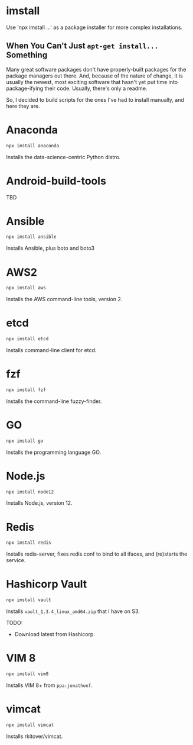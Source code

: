 # imstall

Use 'npx imstall ...' as a package installer for more complex installations.

## When You Can't Just `apt-get install...` Something

Many great software packages don't have properly-built packages for the
package managers out there. And, because of the nature of change, it is usually
the newest, most exciting software that hasn't yet put time into package-ifying
their code. Usually, there's only a readme.

So, I decided to build scripts for the ones I've had to install manually, and
here they are.

# Anaconda

```sh
npx imstall anaconda
```

Installs the data-science-centric Python distro.

# Android-build-tools

TBD

# Ansible

```sh
npx imstall ansible
```

Installs Ansible, plus boto and boto3

# AWS2

```sh
npx imstall aws
```

Installs the AWS command-line tools, version 2.

# etcd

```sh
npx imstall etcd
```

Installs command-line client for etcd.

# fzf

```sh
npx imstall fzf
```

Installs the command-line fuzzy-finder.

# GO

```sh
npx imstall go
```

Installs the programming language GO.



# Node.js

```sh
npx imstall node12
```

Installs Node.js, version 12.

# Redis

```sh
npx imstall redis
```

Installs redis-server, fixes redis.conf to bind to all ifaces, and (re)starts the service.

# Hashicorp Vault

```sh
npx imstall vault
```

Installs `vault_1.3.4_linux_amd64.zip` that I have on S3.

TODO:

* Download latest from Hashicorp.

# VIM 8

```sh
npx imstall vim8
```

Installs VIM 8+ from `ppa:jonathonf`.

# vimcat

```sh
npx imstall vimcat
```

Installs rkitover/vimcat.

